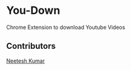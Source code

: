 # You-Down
Chrome Extension to download Youtube Videos

## Contributors
[Neetesh Kumar](http://www.facebook.com/neetesh16)
